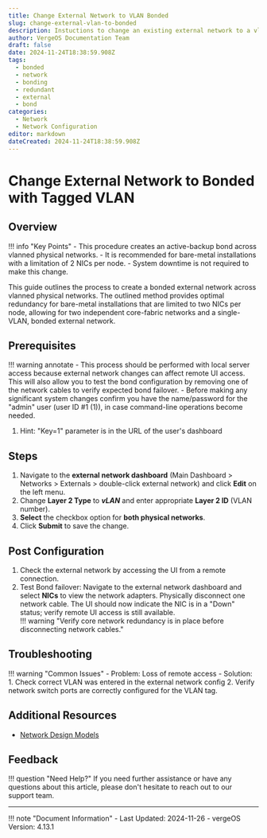 ```yaml
---
title: Change External Network to VLAN Bonded
slug: change-external-vlan-to-bonded
description: Instuctions to change an existing external network to a vlan bonded across physical networks
author: VergeOS Documentation Team
draft: false
date: 2024-11-24T18:38:59.908Z
tags: 
  - bonded
  - network
  - bonding
  - redundant
  - external
  - bond
categories:
  - Network
  - Network Configuration
editor: markdown
dateCreated: 2024-11-24T18:38:59.908Z
---
```


# Change External Network to Bonded with Tagged VLAN

## Overview

!!! info "Key Points"
    - This procedure creates an active-backup bond across vlanned physical networks.
    - It is recommended for bare-metal installations with a limitation of 2 NICs per node.
    - System downtime is not required to make this change.

This guide outlines the process to create a bonded external network across vlanned physical networks.  The outlined method provides optimal redundancy for bare-metal installations that are limited to two NICs per node, allowing for two independent core-fabric networks and a single-VLAN, bonded external network.

## Prerequisites

!!! warning annotate
    - This process should be performed with local server access because external network changes can affect remote UI access. This will also allow you to test the bond configuration by removing one of the network cables to verify expected bond failover.
    - Before making any significant system changes confirm you have the name/password for the "admin" user (user ID #1 (1)), in case command-line operations become needed.

1. Hint: "Key=1" parameter is in the URL of the user's dashboard

## Steps

1. Navigate to the **external network dashboard** (Main Dashboard > Networks > Externals > double-click external network) and click **Edit** on the left menu.  
2. Change **Layer 2 Type** to ***vLAN*** and enter appropriate **Layer 2 ID** (VLAN number).
3. **Select** the checkbox option for **both physical networks**.
4. Click **Submit** to save the change.
  
## Post Configuration

1. Check the external network by accessing the UI from a remote connection.
2. Test Bond failover: Navigate to the external network dashboard and select **NICs** to view the network adapters. Physically disconnect one network cable. The UI should now indicate the NIC is in a "Down" status; verify remote UI access is still available.  
!!! warning "Verify core network redundancy is in place before disconnecting network cables."

## Troubleshooting

!!! warning "Common Issues"
    - Problem: Loss of remote access
      - Solution:
        1. Check correct VLAN was entered in the external network config
        2. Verify network switch ports are correctly configured for the VLAN tag.

## Additional Resources

- [Network Design Models](/implementation-guide/network-design)

## Feedback

!!! question "Need Help?"
    If you need further assistance or have any questions about this article, please don't hesitate to reach out to our support team.

---

!!! note "Document Information"
    - Last Updated: 2024-11-26
    - vergeOS Version: 4.13.1
